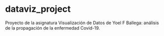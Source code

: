 # dataviz_project
Proyecto de la asignatura Visualización de Datos de Yoel F Ballega: análisis de la propagación de la enfermedad Covid-19. 
